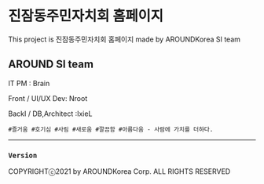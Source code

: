 # 진잠동주민자치회 홈페이지

This project is 진잠동주민자치회 홈페이지 made by AROUNDKorea SI team

## AROUND SI team

IT PM : Brain

Front / UI/UX Dev: Nroot 

BackI / DB,Architect :IxieL


`#즐거움 #호기심 #사림 #새로움 #깔끔함 #아름다움 - 사람에 가치를 더하다.` 

---

### `Version`

COPYRIGHTⓒ2021 by AROUNDKorea Corp. ALL RIGHTS RESERVED
